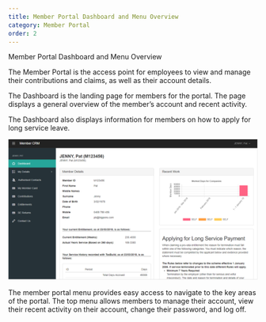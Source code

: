 ```yaml
---
title: Member Portal Dashboard and Menu Overview
category: Member Portal
order: 2
---
```


Member Portal Dashboard and Menu Overview

The Member Portal is the access point for employees to view and manage their contributions and claims, as well as their account details.

The Dashboard is the landing page for members for the portal. The page displays a general overview of the member’s account and recent activity.

The Dashboard also displays information for members on how to apply for long service leave.

![Member Dashboard](https://github.com/zacbaron/member_overview/raw/master/images/Portal/memberdashboard.png "Member Dashboard")

The member portal menu provides easy access to navigate to the key areas of the portal. The top menu allows members to manage their account, view their recent activity on their account, change their password, and log off.

